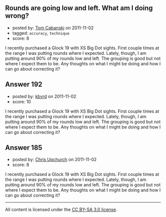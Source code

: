 ## Rounds are going low and left. What am I doing wrong?

- posted by: [Tom Cabanski](https://stackexchange.com/users/-1/128-tom-cabanski) on 2011-11-02
- tagged: `accuracy`, `technique`
- score: 8

I recently purchased a Glock 19 with XS Big Dot sights.  First couple times at the range I was putting rounds where I expected.  Lately, though, I am putting around 90% of my rounds low and left.  The grouping is good but not where I expect them to be.  Any thoughts on what I might be doing and how I can go about correcting it?


## Answer 192

- posted by: [kbyrd](https://stackexchange.com/users/-1/37-kbyrd) on 2011-11-02
- score: 10

I recently purchased a Glock 19 with XS Big Dot sights.  First couple times at the range I was putting rounds where I expected.  Lately, though, I am putting around 90% of my rounds low and left.  The grouping is good but not where I expect them to be.  Any thoughts on what I might be doing and how I can go about correcting it?


## Answer 185

- posted by: [Chris Upchurch](https://stackexchange.com/users/-1/79-chris-upchurch) on 2011-11-02
- score: 8

I recently purchased a Glock 19 with XS Big Dot sights.  First couple times at the range I was putting rounds where I expected.  Lately, though, I am putting around 90% of my rounds low and left.  The grouping is good but not where I expect them to be.  Any thoughts on what I might be doing and how I can go about correcting it?



---

All content is licensed under the [CC BY-SA 3.0 license](https://creativecommons.org/licenses/by-sa/3.0/).
